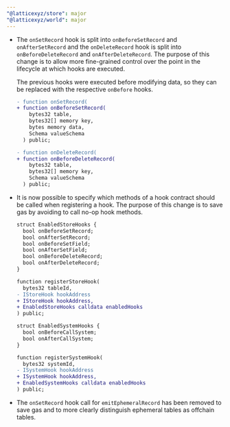 ```yaml
---
"@latticexyz/store": major
"@latticexyz/world": major
---
```


- The `onSetRecord` hook is split into `onBeforeSetRecord` and `onAfterSetRecord` and the `onDeleteRecord` hook is split into `onBeforeDeleteRecord` and `onAfterDeleteRecord`.
  The purpose of this change is to allow more fine-grained control over the point in the lifecycle at which hooks are executed.

  The previous hooks were executed before modifying data, so they can be replaced with the respective `onBefore` hooks.

  ```diff
  - function onSetRecord(
  + function onBeforeSetRecord(
      bytes32 table,
      bytes32[] memory key,
      bytes memory data,
      Schema valueSchema
    ) public;

  - function onDeleteRecord(
  + function onBeforeDeleteRecord(
      bytes32 table,
      bytes32[] memory key,
      Schema valueSchema
    ) public;
  ```

- It is now possible to specify which methods of a hook contract should be called when registering a hook. The purpose of this change is to save gas by avoiding to call no-op hook methods.
  
  ```diff
  struct EnabledStoreHooks {
    bool onBeforeSetRecord;
    bool onAfterSetRecord;
    bool onBeforeSetField;
    bool onAfterSetField;
    bool onBeforeDeleteRecord;
    bool onAfterDeleteRecord;
  }
  
  function registerStoreHook(
    bytes32 tableId,
  - IStoreHook hookAddress
  + IStoreHook hookAddress,
  + EnabledStoreHooks calldata enabledHooks
  ) public;

  struct EnabledSystemHooks {
    bool onBeforeCallSystem;
    bool onAfterCallSystem;
  }
  
  function registerSystemHook(
    bytes32 systemId,
  - ISystemHook hookAddress
  + ISystemHook hookAddress,
  + EnabledSystemHooks calldata enabledHooks
  ) public;
  ```
  

- The `onSetRecord` hook call for `emitEphemeralRecord` has been removed to save gas and to more clearly distinguish ephemeral tables as offchain tables.
